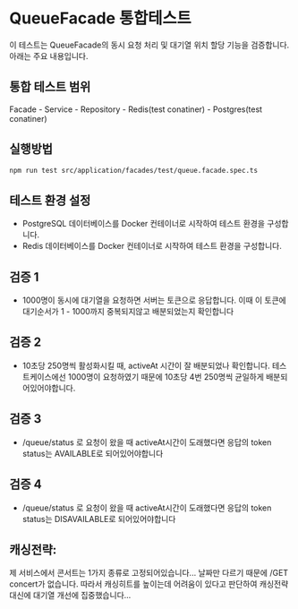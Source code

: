 # QueueFacade 통합테스트
이 테스트는 QueueFacade의 동시 요청 처리 및 대기열 위치 할당 기능을 검증합니다. 아래는 주요 내용입니다.

## 통합 테스트 범위
Facade - Service - Repository - Redis(test conatiner) - Postgres(test conatiner)

## 실행방법
```bash
npm run test src/application/facades/test/queue.facade.spec.ts   
```

## 테스트 환경 설정
- PostgreSQL 데이터베이스를 Docker 컨테이너로 시작하여 테스트 환경을 구성합니다.
- Redis 데이터베이스를 Docker 컨테이너로 시작하여 테스트 환경을 구성합니다.

## 검증 1
- 1000명이 동시에 대기열을 요청하면 서버는 토큰으로 응답합니다. 이때 이 토큰에 대기순서가 1 - 1000까지 중복되지않고 배분되었는지 확인합니다

## 검증 2
- 10초당 250명씩 활성화시킬 때, activeAt 시간이 잘 배분되었나 확인합니다. 테스트케이스에선 1000명이 요청하였기 때문에 10초당 4번 250명씩 균일하게 배분되어있어야합니다.

## 검증 3
- /queue/status 로 요청이 왔을 때 activeAt시간이 도래했다면 응답의 token status는 AVAILABLE로 되어있어야합니다

## 검증 4
- /queue/status 로 요청이 왔을 때 activeAt시간이 도래했다면 응답의 token status는 DISAVAILABLE로 되어있어야합니다


## 캐싱전략:
제 서비스에서 콘서트는 1가지 종류로 고정되어있습니다... 날짜만 다르기 때문에 /GET concert가 없습니다. 따라서 캐싱히트를 높이는데 어려움이 있다고 판단하여 캐싱전략 대신에 대기열 개선에 집중했습니다...


